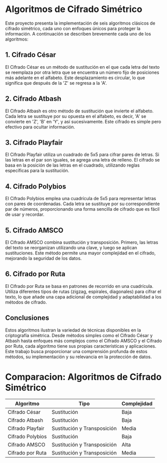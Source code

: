# Algoritmos de Cifrado Simétrico

Este proyecto presenta la implementación de seis algoritmos clásicos de cifrado simétrico, cada uno con enfoques únicos para proteger la información. A continuación se describen brevemente cada uno de los algoritmos:

## 1. Cifrado César
El Cifrado César es un método de sustitución en el que cada letra del texto se reemplaza por otra letra que se encuentra un número fijo de posiciones más adelante en el alfabeto. Este desplazamiento es circular, lo que significa que después de la 'Z' se regresa a la 'A'.

## 2. Cifrado Atbash
El Cifrado Atbash es otro método de sustitución que invierte el alfabeto. Cada letra se sustituye por su opuesta en el alfabeto, es decir, 'A' se convierte en 'Z', 'B' en 'Y', y así sucesivamente. Este cifrado es simple pero efectivo para ocultar información.

## 3. Cifrado Playfair
El Cifrado Playfair utiliza un cuadrado de 5x5 para cifrar pares de letras. Si las letras en el par son iguales, se agrega una letra de relleno. El cifrado se basa en la posición de las letras en el cuadrado, utilizando reglas específicas para la sustitución.

## 4. Cifrado Polybios
El Cifrado Polybios emplea una cuadrícula de 5x5 para representar letras con pares de coordenadas. Cada letra se sustituye por su correspondiente par de números, proporcionando una forma sencilla de cifrado que es fácil de usar y recordar.

## 5. Cifrado AMSCO
El Cifrado AMSCO combina sustitución y transposición. Primero, las letras del texto se reorganizan utilizando una clave, y luego se aplican sustituciones. Este método permite una mayor complejidad en el cifrado, mejorando la seguridad de los datos.

## 6. Cifrado por Ruta
El Cifrado por Ruta se basa en patrones de recorrido en una cuadrícula. Utiliza diferentes tipos de rutas (zigzag, espirales, diagonales) para cifrar el texto, lo que añade una capa adicional de complejidad y adaptabilidad a los métodos de cifrado.

## Conclusiones
Estos algoritmos ilustran la variedad de técnicas disponibles en la criptografía simétrica. Desde métodos simples como el Cifrado César y Atbash hasta enfoques más complejos como el Cifrado AMSCO y el Cifrado por Ruta, cada algoritmo tiene sus propias características y aplicaciones. Este trabajo busca proporcionar una comprensión profunda de estos métodos, su implementación y su relevancia en la protección de datos.


# Comparacion: Algoritmos de Cifrado Simétrico

| Algoritmo                | Tipo                 | Complejidad      |
|--------------------------|----------------------|-------------------|
| Cifrado César            | Sustitución          | Baja              |
| Cifrado Atbash           | Sustitución          | Baja              |
| Cifrado Playfair         | Sustitución y Transposición | Media        |
| Cifrado Polybios         | Sustitución          | Baja              |
| Cifrado AMSCO            | Sustitución y Transposición | Alta         |
| Cifrado por Ruta         | Sustitución y Transposición | Media        |
